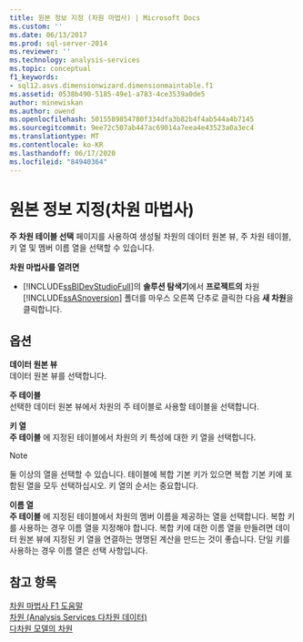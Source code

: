 ```yaml
---
title: 원본 정보 지정 (차원 마법사) | Microsoft Docs
ms.custom: ''
ms.date: 06/13/2017
ms.prod: sql-server-2014
ms.reviewer: ''
ms.technology: analysis-services
ms.topic: conceptual
f1_keywords:
- sql12.asvs.dimensionwizard.dimensionmaintable.f1
ms.assetid: 0538b490-5185-49e1-a783-4ce3539a0de5
author: minewiskan
ms.author: owend
ms.openlocfilehash: 5015589854780f334dfa3b82b4f4ab544a4b7145
ms.sourcegitcommit: 9ee72c507ab447ac69014a7eea4e43523a0a3ec4
ms.translationtype: MT
ms.contentlocale: ko-KR
ms.lasthandoff: 06/17/2020
ms.locfileid: "84940364"
---
```

# <a name="specify-source-information-dimension-wizard"></a>원본 정보 지정(차원 마법사)
  **주 차원 테이블 선택** 페이지를 사용하여 생성될 차원의 데이터 원본 뷰, 주 차원 테이블, 키 열 및 멤버 이름 열을 선택할 수 있습니다.  
  
 **차원 마법사를 열려면**  
  
-   [!INCLUDE[ssBIDevStudioFull](../includes/ssbidevstudiofull-md.md)]의 **솔루션 탐색기**에서 **프로젝트의** 차원 [!INCLUDE[ssASnoversion](../includes/ssasnoversion-md.md)] 폴더를 마우스 오른쪽 단추로 클릭한 다음 **새 차원**을 클릭합니다.  
  
## <a name="options"></a>옵션  
 **데이터 원본 뷰**  
 데이터 원본 뷰를 선택합니다.  
  
 **주 테이블**  
 선택한 데이터 원본 뷰에서 차원의 주 테이블로 사용할 테이블을 선택합니다.  
  
 **키 열**  
 **주 테이블** 에 지정된 테이블에서 차원의 키 특성에 대한 키 열을 선택합니다.  
  
> [!NOTE]  
>  둘 이상의 열을 선택할 수 있습니다. 테이블에 복합 기본 키가 있으면 복합 기본 키에 포함된 열을 모두 선택하십시오. 키 열의 순서는 중요합니다.  
  
 **이름 열**  
 **주 테이블** 에 지정된 테이블에서 차원의 멤버 이름을 제공하는 열을 선택합니다. 복합 키를 사용하는 경우 이름 열을 지정해야 합니다. 복합 키에 대한 이름 열을 만들려면 데이터 원본 뷰에 지정된 키 열을 연결하는 명명된 계산을 만드는 것이 좋습니다. 단일 키를 사용하는 경우 이름 열은 선택 사항입니다.  
  
## <a name="see-also"></a>참고 항목  
 [차원 마법사 F1 도움말](dimension-wizard-f1-help.md)   
 [차원 &#40;Analysis Services 다차원 데이터&#41;](multidimensional-models-olap-logical-dimension-objects/dimensions-analysis-services-multidimensional-data.md)   
 [다차원 모델의 차원](multidimensional-models/dimensions-in-multidimensional-models.md)  
  
  
